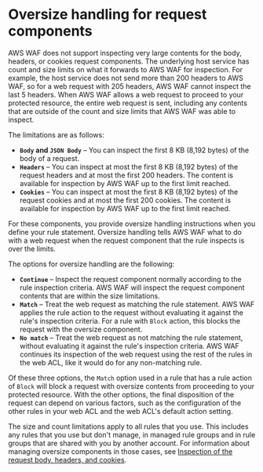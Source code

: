 # Oversize handling for request components<a name="waf-rule-statement-oversize-handling"></a>

AWS WAF does not support inspecting very large contents for the body, headers, or cookies request components\. The underlying host service has count and size limits on what it forwards to AWS WAF for inspection\. For example, the host service does not send more than 200 headers to AWS WAF, so for a web request with 205 headers, AWS WAF cannot inspect the last 5 headers\. When AWS WAF allows a web request to proceed to your protected resource, the entire web request is sent, including any contents that are outside of the count and size limits that AWS WAF was able to inspect\. 

The limitations are as follows: 
+ **`Body` and `JSON Body`** – You can inspect the first 8 KB \(8,192 bytes\) of the body of a request\. 
+ **`Headers`** – You can inspect at most the first 8 KB \(8,192 bytes\) of the request headers and at most the first 200 headers\. The content is available for inspection by AWS WAF up to the first limit reached\. 
+ **`Cookies`** – You can inspect at most the first 8 KB \(8,192 bytes\) of the request cookies and at most the first 200 cookies\. The content is available for inspection by AWS WAF up to the first limit reached\. 

For these components, you provide oversize handling instructions when you define your rule statement\. Oversize handling tells AWS WAF what to do with a web request when the request component that the rule inspects is over the limits\. 

The options for oversize handling are the following: 
+ **`Continue`** – Inspect the request component normally according to the rule inspection criteria\. AWS WAF will inspect the request component contents that are within the size limitations\. 
+ **`Match`** – Treat the web request as matching the rule statement\. AWS WAF applies the rule action to the request without evaluating it against the rule's inspection criteria\. For a rule with `Block` action, this blocks the request with the oversize component\.
+ **`No match`** – Treat the web request as not matching the rule statement, without evaluating it against the rule's inspection criteria\. AWS WAF continues its inspection of the web request using the rest of the rules in the web ACL, like it would do for any non\-matching rule\. 

Of these three options, the `Match` option used in a rule that has a rule action of `Block` will block a request with oversize contents from proceeding to your protected resource\. With the other options, the final disposition of the request can depend on various factors, such as the configuration of the other rules in your web ACL and the web ACL's default action setting\. 

The size and count limitations apply to all rules that you use\. This includes any rules that you use but don't manage, in managed rule groups and in rule groups that are shared with you by another account\. For information about managing oversize components in those cases, see [Inspection of the request body, headers, and cookies](web-request-body-inspection.md)\.